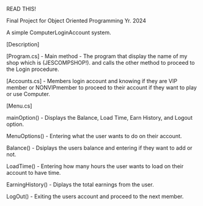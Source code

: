 READ THIS!

Final Project for Object Oriented Programming Yr. 2024

A simple ComputerLoginAccount system.

[Description]

[Program.cs] - Main method - The program that display the name of my shop which is (JESCOMPSHOP!).
and calls the other method to proceed to the Login procedure.

[Accounts.cs] - Members login account and knowing if they are VIP member or NONVIPmember to proceed to their account if they want to play or use Computer.

[Menu.cs]

mainOption() - Displays the Balance, Load Time, Earn History, and Logout option.

MenuOptions() - Entering what the user wants to do on their account. 

Balance() - Dsiplays the users balance and entering if they want to add or not.

LoadTime() - Entering how many hours the user wants to load on their account to have time.

EarningHistory() - Diplays the total earnings from the user.

LogOut() - Exiting the users account and proceed to the next member.
